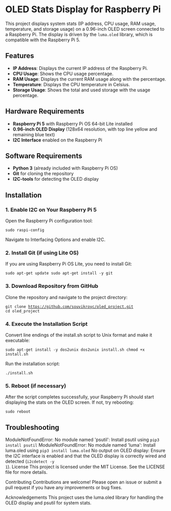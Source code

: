 # OLED Stats Display for Raspberry Pi

This project displays system stats (IP address, CPU usage, RAM usage, temperature, and storage usage) on a 0.96-inch OLED screen connected to a Raspberry Pi. The display is driven by the `luma.oled` library, which is compatible with the Raspberry Pi 5.

## Features

- **IP Address**: Displays the current IP address of the Raspberry Pi.
- **CPU Usage**: Shows the CPU usage percentage.
- **RAM Usage**: Displays the current RAM usage along with the percentage.
- **Temperature**: Displays the CPU temperature in Celsius.
- **Storage Usage**: Shows the total and used storage with the usage percentage.

## Hardware Requirements

- **Raspberry Pi 5** with Raspberry Pi OS 64-bit Lite installed
- **0.96-inch OLED Display** (128x64 resolution, with top line yellow and remaining blue text)
- **I2C Interface** enabled on the Raspberry Pi

## Software Requirements

- **Python 3** (already included with Raspberry Pi OS)
- **Git** for cloning the repository
- **I2C-tools** for detecting the OLED display

## Installation

### 1. Enable I2C on Your Raspberry Pi 5

Open the Raspberry Pi configuration tool:

<code>sudo raspi-config</code>

Navigate to Interfacing Options and enable I2C.

### 2. Install Git (if using Lite OS)
If you are using Raspberry Pi OS Lite, you need to install Git:

<code>sudo apt-get update
sudo apt-get install -y git</code>

### 3. Download Repository from GitHub
Clone the repository and navigate to the project directory:

<code>git clone https://github.com/souvikroyc/oled_project.git
cd oled_project</code>

### 4. Execute the Installation Script
Convert line endings of the install.sh script to Unix format and make it executable:

<code>sudo apt-get install -y dos2unix
dos2unix install.sh
chmod +x install.sh</code>

Run the installation script:

<code>./install.sh</code>

### 5. Reboot (if necessary)
After the script completes successfully, your Raspberry Pi should start displaying the stats on the OLED screen. If not, try rebooting:

<code>sudo reboot</code>

## Troubleshooting

ModuleNotFoundError: No module named 'psutil': Install psutil using 
<code>pip3 install psutil</code>
ModuleNotFoundError: No module named 'luma': Install luma.oled using 
<code>pip3 install luma.oled</code>
No output on OLED display: Ensure the I2C interface is enabled and that the OLED display is correctly wired and detected (<code>i2cdetect -y 1</code>).
License
This project is licensed under the MIT License. See the LICENSE file for more details.

Contributing
Contributions are welcome! Please open an issue or submit a pull request if you have any improvements or bug fixes.

Acknowledgements
This project uses the luma.oled library for handling the OLED display and psutil for system stats.
